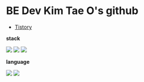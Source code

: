 # BE Dev Kim Tae O's github

  
- [Tistory](https://ktos-repository.tistory.com/)

**stack**

<img src="https://img.shields.io/badge/Spring Boot-6DB33F?style=for-the-badge&logo=Spring Boot&logoColor=white"/> <img src="https://img.shields.io/badge/Spring Security-6DB33F?style=for-the-badge&logo=Spring Security&logoColor=white"/> <img src="https://img.shields.io/badge/amazons3-569A31?style=for-the-badge&logo=amazons3&logoColor=white"/>

**language**

<img src="https://img.shields.io/badge/Kotlin-7F52FF?style=for-the-badge&logo=Kotlin&logoColor=white"/> <img src="https://img.shields.io/badge/Java-000000?style=for-the-badge&logo=OpenJDK&logoColor=white"/>
